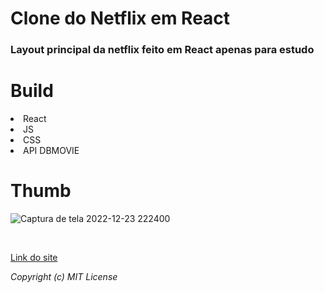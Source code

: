 # Clone do Netflix em React

### Layout principal da netflix feito em React apenas para estudo

# Build
<li>React</li>
<li>JS</li>
<li>CSS</li>
<li>API DBMOVIE</li>

# Thumb
![Captura de tela 2022-12-23 222400](https://user-images.githubusercontent.com/92183930/209417168-b4bfa033-4b61-4a54-9b4b-98860b6ca569.png)

<br/>

<a href='https://netflixclonecaua.netlify.app/' target='_BLANK'>Link do site</a>

<i>Copyright (c) MIT License</i>
